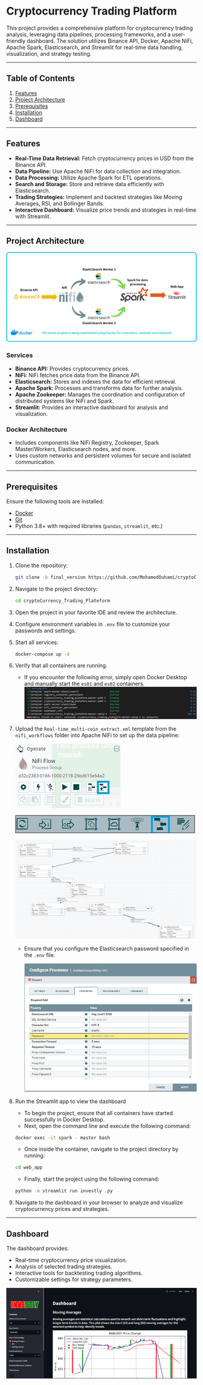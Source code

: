# Cryptocurrency Trading Platform

This project provides a comprehensive platform for cryptocurrency trading analysis, leveraging data pipelines, processing frameworks, and a user-friendly dashboard. The solution utilizes Binance API, Docker, Apache NiFi, Apache Spark, Elasticsearch, and Streamlit for real-time data handling, visualization, and strategy testing.

---

## Table of Contents

1. [Features](#features)
2. [Project Architecture](#project-architecture)
3. [Prerequisites](#prerequisites)
4. [Installation](#installation)
5. [Dashboard](#dashboard)

---

## Features

- **Real-Time Data Retrieval:** Fetch cryptocurrency prices in USD from the Binance API.
- **Data Pipeline:** Use Apache NiFi for data collection and integration.
- **Data Processing:** Utilize Apache Spark for ETL operations.
- **Search and Storage:** Store and retrieve data efficiently with Elasticsearch.
- **Trading Strategies:** Implement and backtest strategies like Moving Averages, RSI, and Bollinger Bands.
- **Interactive Dashboard:** Visualize price trends and strategies in real-time with Streamlit.

---

## Project Architecture

![Project Architecture](misc/architecture.png)

### Services

- **Binance API:** Provides cryptocurrency prices.
- **NiFi:** NiFi fetches price data from the Binance API.
- **Elasticsearch:** Stores and indexes the data for efficient retrieval.
- **Apache Spark:** Processes and transforms data for further analysis.
- **Apache Zookeeper:** Manages the coordination and configuration of distributed systems like NiFi and Spark.
- **Streamlit:** Provides an interactive dashboard for analysis and visualization.

### Docker Architecture

- Includes components like NiFi Registry, Zookeeper, Spark Master/Workers, Elasticsearch nodes, and more.
- Uses custom networks and persistent volumes for secure and isolated communication.

---

## Prerequisites

Ensure the following tools are installed:

- [Docker](https://www.docker.com/)
- [Git](https://git-scm.com/)
- Python 3.8+ with required libraries (`pandas`, `streamlit`, etc.)

---

## Installation

1. Clone the repository:
   ```bash
   git clone -b final_version https://github.com/MohamedOuhami/cryptoCurrency_Trading_Plateform.git
   ```
2. Navigate to the project directory:
   ```bash
   cd cryptoCurrency_Trading_Plateform
   ```
3. Open the project in your favorite IDE and review the architecture.

4. Configure environment variables in `.env` file to customize your passwords and settings.
5. Start all services:
   ```bash
   docker-compose up -d
   ```
6. Verify that all containers are running.

   - If you encounter the following error, simply open Docker Desktop and manually start the `es01` and `es02` containers.
     ![Docker Error](misc/docker_error.jpg)

7. Upload the `Real-time_multi-coin_extract.xml` template from the `nifi_workflows` folder into Apache NiFi to set up the data pipeline:

   ![Upload Template](misc/upload_nifi_template.jpg)

   ![Drag/Drop Template](misc/drag_nifi_template.jpg)

   ![Nifi Workflow](misc/Nifi_template.png)

   - Ensure that you configure the Elasticsearch password specified in the `.env` file.

     ![Elasticsearch](misc/Nifi_ES_Processor.jpg)

8. Run the Streamlit app to view the dashboard
   - To begin the project, ensure that all containers have started successfully in Docker Desktop.
   - Next, open the command line and execute the following command:
   ```bash
   docker exec -it spark - master bash
   ```
   - Once inside the container, navigate to the project directory by running:
   ```bash
   cd web_app
   ```
   - Finally, start the project using the following command:
   ```bash
   python -m streamlit run investly .py
   ```
9. Navigate to the dashboard in your browser to analyze and visualize cryptocurrency prices and strategies.

---

## Dashboard

The dashboard provides:

- Real-time cryptocurrency price visualization.
- Analysis of selected trading strategies.
- Interactive tools for backtesting trading algorithms.
- Customizable settings for strategy parameters.

![Dashboard](misc/Dashboard.png)
